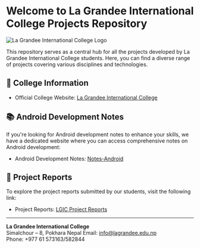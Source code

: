 # Welcome to La Grandee International College Projects Repository

![La Grandee International College Logo](https://lagrandee.edu.np/wp-content/uploads/2018/01/LGIC-Logo-e1488900891494.png)

This repository serves as a central hub for all the projects developed by La Grandee International College students. Here, you can find a diverse range of projects covering various disciplines and technologies.

## 🏫 College Information

- Official College Website: [La Grandee International College](https://lagrandee.edu.np)

## 📚 Android Development Notes

If you're looking for Android development notes to enhance your skills, we have a dedicated website where you can access comprehensive notes on Android development:

- Android Development Notes: [Notes-Android](https://notes-android.dds.com.np)

## 📂 Project Reports

To explore the project reports submitted by our students, visit the following link:

- Project Reports: [LGIC Project Reports](https://lgic.sapkotasunil.com.np/report)

---

**La Grandee International College**  
Simalchour – 8, Pokhara Nepal 
Email: info@lagrandee.edu.np  
Phone: +977 61 573163/582844

<!--

**Here are some ideas to get you started:**

🙋‍♀️ A short introduction - what is your organization all about?
🌈 Contribution guidelines - how can the community get involved?
👩‍💻 Useful resources - where can the community find your docs? Is there anything else the community should know?
🍿 Fun facts - what does your team eat for breakfast?
🧙 Remember, you can do mighty things with the power of [Markdown](https://docs.github.com/github/writing-on-github/getting-started-with-writing-and-formatting-on-github/basic-writing-and-formatting-syntax)
-->
